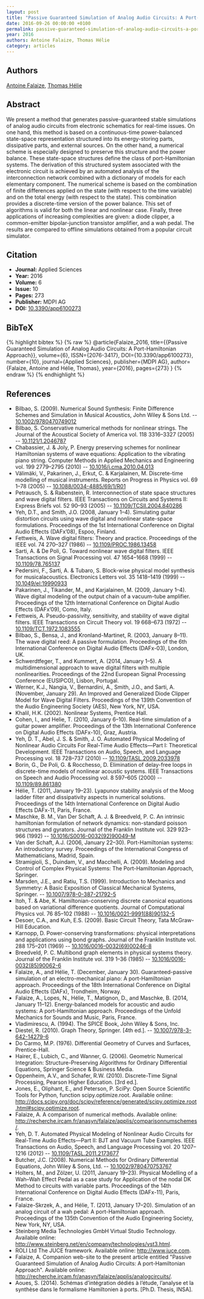 ```yaml
---
layout: post
title: "Passive Guaranteed Simulation of Analog Audio Circuits: A Port-Hamiltonian Approach"
date: 2016-09-26 00:00:00 +0100
permalink: passive-guaranteed-simulation-of-analog-audio-circuits-a-port-hamiltonian-approach
year: 2016
authors: Antoine Falaize, Thomas Hélie
category: articles
---
```

 
## Authors
[Antoine Falaize](authors/antoine-falaize), [Thomas Hélie](authors/thomas-helie)
 
## Abstract
We present a method that generates passive-guaranteed stable simulations of analog audio circuits from electronic schematics for real-time issues. On one hand, this method is based on a continuous-time power-balanced state-space representation structured into its energy-storing parts, dissipative parts, and external sources. On the other hand, a numerical scheme is especially designed to preserve this structure and the power balance. These state-space structures define the class of port-Hamiltonian systems. The derivation of this structured system associated with the electronic circuit is achieved by an automated analysis of the interconnection network combined with a dictionary of models for each elementary component. The numerical scheme is based on the combination of finite differences applied on the state (with respect to the time variable) and on the total energy (with respect to the state). This combination provides a discrete-time version of the power balance. This set of algorithms is valid for both the linear and nonlinear case. Finally, three applications of increasing complexities are given: a diode clipper, a common-emitter bipolar-junction transistor amplifier, and a wah pedal. The results are compared to offline simulations obtained from a popular circuit simulator.
 
## Citation
- **Journal:** Applied Sciences
- **Year:** 2016
- **Volume:** 6
- **Issue:** 10
- **Pages:** 273
- **Publisher:** MDPI AG
- **DOI:** [10.3390/app6100273](https://doi.org/10.3390/app6100273)
 
## BibTeX
{% highlight bibtex %}
{% raw %}
@article{Falaize_2016,
  title={{Passive Guaranteed Simulation of Analog Audio Circuits: A Port-Hamiltonian Approach}},
  volume={6},
  ISSN={2076-3417},
  DOI={10.3390/app6100273},
  number={10},
  journal={Applied Sciences},
  publisher={MDPI AG},
  author={Falaize, Antoine and Hélie, Thomas},
  year={2016},
  pages={273}
}
{% endraw %}
{% endhighlight %}
 
## References
- Bilbao, S. (2009). Numerical Sound Synthesis: Finite Difference Schemes and Simulation in Musical Acoustics, John Wiley & Sons Ltd. -- [10.1002/9780470749012](https://doi.org/10.1002/9780470749012)
- Bilbao, S. Conservative numerical methods for nonlinear strings. The Journal of the Acoustical Society of America vol. 118 3316–3327 (2005) -- [10.1121/1.2046787](https://doi.org/10.1121/1.2046787)
- Chabassier, J. & Joly, P. Energy preserving schemes for nonlinear Hamiltonian systems of wave equations: Application to the vibrating piano string. Computer Methods in Applied Mechanics and Engineering vol. 199 2779–2795 (2010) -- [10.1016/j.cma.2010.04.013](https://doi.org/10.1016/j.cma.2010.04.013)
- Välimäki, V., Pakarinen, J., Erkut, C. & Karjalainen, M. Discrete-time modelling of musical instruments. Reports on Progress in Physics vol. 69 1–78 (2005) -- [10.1088/0034-4885/69/1/R01](https://doi.org/10.1088/0034-4885/69/1/R01)
- Petrausch, S. & Rabenstein, R. Interconnection of state space structures and wave digital filters. IEEE Transactions on Circuits and Systems II: Express Briefs vol. 52 90–93 (2005) -- [10.1109/TCSII.2004.840286](https://doi.org/10.1109/TCSII.2004.840286)
- Yeh, D.T., and Smith, J.O. (2008, January 1–4). Simulating guitar distortion circuits using wave digital and nonlinear state-space formulations. Proceedings of the 1st International Conference on Digital Audio Effects (DAFx’08), Espoo, Finland.
- Fettweis, A. Wave digital filters: Theory and practice. Proceedings of the IEEE vol. 74 270–327 (1986) -- [10.1109/PROC.1986.13458](https://doi.org/10.1109/PROC.1986.13458)
- Sarti, A. & De Poli, G. Toward nonlinear wave digital filters. IEEE Transactions on Signal Processing vol. 47 1654–1668 (1999) -- [10.1109/78.765137](https://doi.org/10.1109/78.765137)
- Pedersini, F., Sarti, A. & Tubaro, S. Block-wise physical model synthesis for musicalacoustics. Electronics Letters vol. 35 1418–1419 (1999) -- [10.1049/el:19990933](https://doi.org/10.1049/el:19990933)
- Pakarinen, J., Tikander, M., and Karjalainen, M. (2009, January 1–4). Wave digital modeling of the output chain of a vacuum-tube amplifier. Proceedings of the 12th International Conference on Digital Audio Effects (DAFx’09), Como, Italy.
- Fettweis, A. Pseudo-passivity, sensitivity, and stability of wave digital filters. IEEE Transactions on Circuit Theory vol. 19 668–673 (1972) -- [10.1109/TCT.1972.1083555](https://doi.org/10.1109/TCT.1972.1083555)
- Bilbao, S., Bensa, J., and Kronland-Martinet, R. (2003, January 8–11). The wave digital reed: A passive formulation. Proceedings of the 6th International Conference on Digital Audio Effects (DAFx-03), London, UK.
- Schwerdtfeger, T., and Kummert, A. (2014, January 1–5). A multidimensional approach to wave digital filters with multiple nonlinearities. Proceedings of the 22nd European Signal Processing Conference (EUSIPCO), Lisbon, Portugal.
- Werner, K.J., Nangia, V., Bernardini, A., Smith, J.O., and Sarti, A. (November, January 29). An Improved and Generalized Diode Clipper Model for Wave Digital Filters. Proceedings of the 139th Convention of the Audio Engineering Society (AES), New York, NY, USA.
- Khalil, H.K. (2002). Nonlinear Systems, Prentice Hall.
- Cohen, I., and Helie, T. (2010, January 6–10). Real-time simulation of a guitar power amplifier. Proceedings of the 13th International Conference on Digital Audio Effects (DAFx-10), Graz, Austria.
- Yeh, D. T., Abel, J. S. & Smith, J. O. Automated Physical Modeling of Nonlinear Audio Circuits For Real-Time Audio Effects—Part I: Theoretical Development. IEEE Transactions on Audio, Speech, and Language Processing vol. 18 728–737 (2010) -- [10.1109/TASL.2009.2033978](https://doi.org/10.1109/TASL.2009.2033978)
- Borin, G., De Poli, G. & Rocchesso, D. Elimination of delay-free loops in discrete-time models of nonlinear acoustic systems. IEEE Transactions on Speech and Audio Processing vol. 8 597–605 (2000) -- [10.1109/89.861380](https://doi.org/10.1109/89.861380)
- Hélie, T. (2011, January 19–23). Lyapunov stability analysis of the Moog ladder filter and dissipativity aspects in numerical solutions. Proceedings of the 14th International Conference on Digital Audio Effects DAFx-11, Paris, France.
- Maschke, B. M., Van Der Schaft, A. J. & Breedveld, P. C. An intrinsic hamiltonian formulation of network dynamics: non-standard poisson structures and gyrators. Journal of the Franklin Institute vol. 329 923–966 (1992) -- [10.1016/S0016-0032(92)90049-M](https://doi.org/10.1016/S0016-0032(92)90049-M)
- Van der Schaft, A.J. (2006, January 22–30). Port-Hamiltonian systems: An introductory survey. Proceedings of the International Congress of Mathematicians, Madrid, Spain.
- Stramigioli, S., Duindam, V., and Macchelli, A. (2009). Modeling and Control of Complex Physical Systems: The Port-Hamiltonian Approach, Springer.
- Marsden, J.E., and Ratiu, T.S. (1999). Introduction to Mechanics and Symmetry: A Basic Exposition of Classical Mechanical Systems, Springer. -- [10.1007/978-0-387-21792-5](https://doi.org/10.1007/978-0-387-21792-5)
- Itoh, T. & Abe, K. Hamiltonian-conserving discrete canonical equations based on variational difference quotients. Journal of Computational Physics vol. 76 85–102 (1988) -- [10.1016/0021-9991(88)90132-5](https://doi.org/10.1016/0021-9991(88)90132-5)
- Desoer, C.A., and Kuh, E.S. (2009). Basic Circuit Theory, Tata McGraw-Hill Education.
- Karnopp, D. Power-conserving transformations: physical interpretations and applications using bond graphs. Journal of the Franklin Institute vol. 288 175–201 (1969) -- [10.1016/0016-0032(69)00246-8](https://doi.org/10.1016/0016-0032(69)00246-8)
- Breedveld, P. C. Multibond graph elements in physical systems theory. Journal of the Franklin Institute vol. 319 1–36 (1985) -- [10.1016/0016-0032(85)90062-6](https://doi.org/10.1016/0016-0032(85)90062-6)
- Falaize, A., and Hélie, T. (December, January 30). Guaranteed-passive simulation of an electro-mechanical piano: A port-Hamiltonian approach. Proceedings of the 18th International Conference on Digital Audio Effects (DAFx), Trondheim, Norway.
- Falaize, A., Lopes, N., Hélie, T., Matignon, D., and Maschke, B. (2014, January 11–12). Energy-balanced models for acoustic and audio systems: A port-Hamiltonian approach. Proceedings of the Unfold Mechanics for Sounds and Music, Paris, France.
- Vladimirescu, A. (1994). The SPICE Book, John Wiley & Sons, Inc.
- Diestel, R. (2010). Graph Theory, Springer. [4th ed.]. -- [10.1007/978-3-642-14279-6](https://doi.org/10.1007/978-3-642-14279-6)
- Do Carmo, M.P. (1976). Differential Geometry of Curves and Surfaces, Prentice-Hall.
- Hairer, E., Lubich, C., and Wanner, G. (2006). Geometric Numerical Integration: Structure-Preserving Algorithms for Ordinary Differential Equations, Springer Science & Business Media.
- Oppenheim, A.V., and Schafer, R.W. (2010). Discrete-Time Signal Processing, Pearson Higher Education. [3rd ed.].
- Jones, E., Oliphant, E., and Peterson, P. SciPy: Open Source Scientific Tools for Python, function scipy.optimize.root. Available online: http://docs.scipy.org/doc/scipy/reference/generated/scipy.optimize.root.html#scipy.optimize.root.
- Falaize, A. A comparison of numerical methods. Available online: http://recherche.ircam.fr/anasyn/falaize/applis/comparisonnumschemes/.
- Yeh, D. T. Automated Physical Modeling of Nonlinear Audio Circuits for Real-Time Audio Effects—Part II: BJT and Vacuum Tube Examples. IEEE Transactions on Audio, Speech, and Language Processing vol. 20 1207–1216 (2012) -- [10.1109/TASL.2011.2173677](https://doi.org/10.1109/TASL.2011.2173677)
- Butcher, J.C. (2008). Numerical Methods for Ordinary Differential Equations, John Wiley & Sons, Ltd. -- [10.1002/9780470753767](https://doi.org/10.1002/9780470753767)
- Holters, M., and Zölzer, U. (2011, January 19–23). Physical Modelling of a Wah–Wah Effect Pedal as a case study for Application of the nodal DK Method to circuits with variable parts. Proceedings of the 14th International Conference on Digital Audio Effects (DAFx-11), Paris, France.
- Falaize-Skrzek, A., and Hélie, T. (2013, January 17–20). Simulation of an analog circuit of a wah pedal: A port-Hamiltonian approach. Proceedings of the 135th Convention of the Audio Engineering Society, New York, NY, USA.
- Steinberg Media Technologies GmbH Virtual Studio Technology. Available online: http://www.steinberg.net/en/company/technologies/vst3.html.
- ROLI Ltd The JUCE framework. Available online: http://www.juce.com.
- Falaize, A. Companion web-site to the present article entitled "Passive Guaranteed Simulation of Analog Audio Circuits: A port-Hamiltonian Approach". Available online: http://recherche.ircam.fr/anasyn/falaize/applis/analogcircuits/.
- Aoues, S. (2014). Schémas d’intégration dédiés à l’étude, l’analyse et la synthèse dans le formalisme Hamiltonien à ports. [Ph.D. Thesis, INSA].

